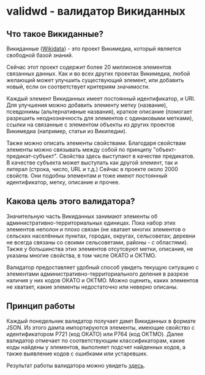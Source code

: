# validwd - валидатор Викиданных
## Что такое Викиданные?
Викиданные ([Wikidata](https://www.wikidata.org/wiki/Wikidata:Main_Page)) - это проект Викимедиа, который является свободной базой знаний.

Сейчас этот проект содержит более 20 миллионов элементов связанных данных. Как и во всех других проектах Викимедиа, любой желающий может улучшить существующий элемент, или добавить новый, если он соответствует критериям значимости.

Каждый элемент Викиданных имеет постоянный идентификатор, и URI. Для улучшения можно добавить элементу метку (название), псевдонимы (альтернативные названия), краткое описание (помогает разрешить неоднозначность для элементов с одинаковыми метками), ссылки на связанные с элементом объекты из других проектов Викимедиа (например, статьи из Википедии).

Также можно описать элементы свойствами. Благодаря свойствам элементы можно связывать между собой по принципу "объект-предикат-субъект". Свойства здесь выступают в качестве предикатов. В качестве субъекта может выступать как другой элемент, так и литерал (строка, число, URL и т.д.) Сейчас в проекте около 2000 свойств. Они подобны элементам и тоже имеют постоянный идентификатор, метку, описание и прочее.

## Какова цель этого валидатора?
Значительную часть Викиданных занимают элементы об административно-территориальных единицах. Пока набор этих элементов неполон и плохо связан (не хватает многих элементов о сельских населённых пунктах, городах, округах, сельсоветах; деревни не всегда связаны со своими сельсоветами, районы - с областями). Также у большинства этих элементов отсутсвуют метки, описания, не указаны многие свойства, в том числе ОКАТО и ОКТМО.

Валидатор предоставляет удобный способ увидеть текущую ситуацию с элементами административно-территориального деления в разрезе наличия у них кодов ОКАТО и ОКТМО. Можно оценить, каких элементов не хватает, какие элементы недостаточно или неверно описаны.

## Принцип работы
Каждый понедельник валидатор получает дамп Викиданных в формате JSON. Из этого дампа импортируются элементы, имеющие свойство с идентификатором P721 (код ОКАТО) или P764 (код ОКТМО). Далее валидатор отмечает по соответствующим классификаторам, какие коды найдены у элементов, выполняет подсчет найденных кодов, а также выявление кодов с ошибками или устаревших.

Результат работы валидатора можно увидеть [здесь](http://allardais.github.io/validwd/).
